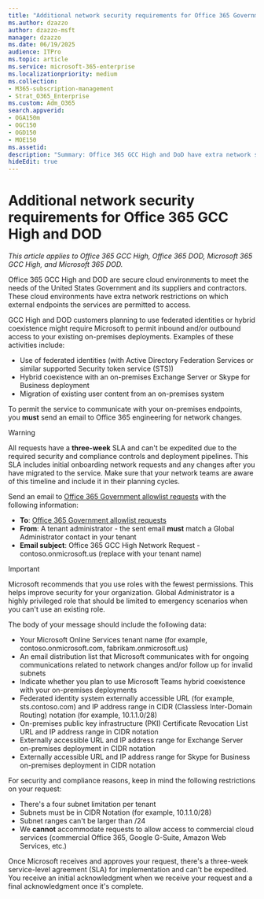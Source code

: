 ```yaml
---
title: "Additional network security requirements for Office 365 Government Community Cloud (GCC) High and DoD"
ms.author: dzazzo
author: dzazzo-msft
manager: dzazzo
ms.date: 06/19/2025
audience: ITPro
ms.topic: article
ms.service: microsoft-365-enterprise
ms.localizationpriority: medium
ms.collection: 
- M365-subscription-management
- Strat_O365_Enterprise
ms.custom: Adm_O365
search.appverid:
- OGA150m
- OGC150
- OGD150
- MOE150
ms.assetid: 
description: "Summary: Office 365 GCC High and DoD have extra network security requirements."
hideEdit: true
---
```


# Additional network security requirements for Office 365 GCC High and DOD

*This article applies to Office 365 GCC High, Office 365 DOD, Microsoft 365 GCC High, and Microsoft 365 DOD.*

Office 365 GCC High and DOD are secure cloud environments to meet the needs of the United States Government and its suppliers and contractors. These cloud environments have extra network restrictions on which external endpoints the services are permitted to access.

GCC High and DOD customers planning to use federated identities or hybrid coexistence might require Microsoft to permit inbound and/or outbound access to your existing on-premises deployments. Examples of these activities include:

* Use of federated identities (with Active Directory Federation Services or similar supported Security token service (STS))
* Hybrid coexistence with an on-premises Exchange Server or Skype for Business deployment
* Migration of existing user content from an on-premises system

To permit the service to communicate with your on-premises endpoints, you **must** send an email to Office 365 engineering for network changes.

> [!WARNING]
> All requests have a **three-week** SLA and can't be expedited due to the required security and compliance controls and deployment pipelines. This SLA includes initial onboarding network requests and any changes after you have migrated to the service. Make sure that your network teams are aware of this timeline and include it in their planning cycles.

Send an email to [Office 365 Government allowlist requests](mailto:o365gwlt@microsoft.com) with the following information:

* **To**: [Office 365 Government allowlist requests](mailto:o365gwlt@microsoft.com)
* **From**: A tenant administrator - the sent email **must** match a Global Administrator contact in your tenant
* **Email subject**: Office 365 GCC High Network Request - contoso.onmicrosoft.us (replace with your tenant name)

> [!IMPORTANT]
> Microsoft recommends that you use roles with the fewest permissions. This helps improve security for your organization. Global Administrator is a highly privileged role that should be limited to emergency scenarios when you can't use an existing role.

The body of your message should include the following data:

* Your Microsoft Online Services tenant name (for example, contoso.onmicrosoft.com, fabrikam.onmicrosoft.us)
* An email distribution list that Microsoft communicates with for ongoing communications related to network changes and/or follow up for invalid subnets
* Indicate whether you plan to use Microsoft Teams hybrid coexistence with your on-premises deployments
* Federated identity system externally accessible URL (for example, sts.contoso.com) and IP address range in CIDR (Classless Inter-Domain Routing) notation (for example, 10.1.1.0/28)
* On-premises public key infrastructure (PKI) Certificate Revocation List URL and IP address range in CIDR notation
* Externally accessible URL and IP address range for Exchange Server on-premises deployment in CIDR notation
* Externally accessible URL and IP address range for Skype for Business on-premises deployment in CIDR notation

For security and compliance reasons, keep in mind the following restrictions on your request:

* There's a four subnet limitation per tenant
* Subnets must be in CIDR Notation (for example, 10.1.1.0/28)
* Subnet ranges can't be larger than /24
* We **cannot** accommodate requests to allow access to commercial cloud services (commercial Office 365, Google G-Suite, Amazon Web Services, etc.)

Once Microsoft receives and approves your request, there's a three-week service-level agreement (SLA) for implementation and can't be expedited. You receive an initial acknowledgment when we receive your request and a final acknowledgment once it's complete.

